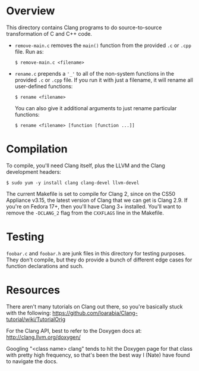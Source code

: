 Overview
========
This directory contains Clang programs to do source-to-source transformation of
C and C++ code.

*   `remove-main.c` removes the `main()` function from the provided `.c` or
    `.cpp` file. Run as:

        $ remove-main.c <filename>

*   `rename.c` prepends a `'_'` to all of the non-system functions in the
    provided `.c`  or `.cpp` file.  If you run it with just a filename, it will
    rename all user-defined functions:

        $ rename <filename>

    You can also give it additional arguments to just rename particular
    functions:

        $ rename <filename> [function [function ...]]

Compilation
===========
To compile, you'll need Clang itself, plus the LLVM and the Clang development
headers:

    $ sudo yum -y install clang clang-devel llvm-devel

The current Makefile is set to compile for Clang 2, since on the CS50 Appliance
v3.15, the latest version of Clang that we can get is Clang 2.9. If you're on
Fedora 17+, then you'll have Clang 3+ installed. You'll want to remove the
`-DCLANG_2` flag from the `CXXFLAGS` line in the Makefile.

Testing
=======
`foobar.c` and `foobar.h` are junk files in this directory for testing purposes.
They don't compile, but they do provide a bunch of different edge cases for
function declarations and such.

Resources
=========
There aren't many tutorials on Clang out there, so you're basically stuck with
the following:
https://github.com/loarabia/Clang-tutorial/wiki/TutorialOrig

For the Clang API, best to refer to the Doxygen docs at:
http://clang.llvm.org/doxygen/

Googling "&lt;class name&gt; clang" tends to hit the Doxygen page for that class with
pretty high frequency, so that's been the best way I (Nate) have found to
navigate the docs.